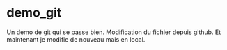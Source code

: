 # demo_git
Un demo de git qui se passe bien.
Modification du fichier depuis github.
Et maintenant je modifie de nouveau mais en local.